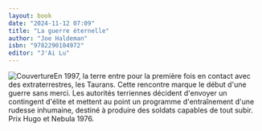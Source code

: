 ```yaml
---
layout: book
date: "2024-11-12 07:09"
title: "La guerre éternelle"
author: "Joe Haldeman"
isbn: "9782290104972"
editor: "J'Ai Lu"
---
```

![Couverture](/img/9782290104972.jpeg)En 1997, la terre entre pour la première fois en contact avec des extraterrestres, les Taurans. Cette rencontre marque le début d'une guerre sans merci. Les autorités terriennes décident d'envoyer un contingent d'élite et mettent au point un programme d'entraînement d'une rudesse inhumaine, destiné à produire des soldats capables de tout subir. Prix Hugo et Nebula 1976.
